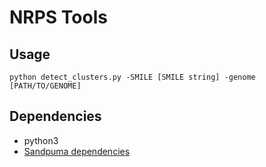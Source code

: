 # NRPS Tools

## Usage

`python detect_clusters.py -SMILE [SMILE string] -genome [PATH/TO/GENOME]`

## Dependencies
* python3
* [Sandpuma dependencies](https://bitbucket.org/chevrm/sandpuma/src/master/)